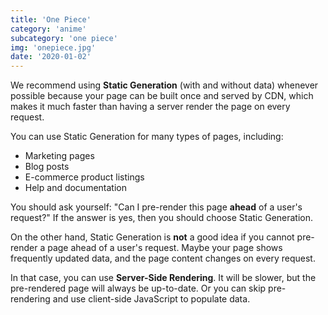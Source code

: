 ```yaml
---
title: 'One Piece'
category: 'anime'
subcategory: 'one piece'
img: 'onepiece.jpg'
date: '2020-01-02'
---
```

 
We recommend using **Static Generation** (with and without data) whenever possible because your page can be built once and served by CDN, which makes it much faster than having a server render the page on every request.
 
You can use Static Generation for many types of pages, including:
 
- Marketing pages
- Blog posts
- E-commerce product listings
- Help and documentation
 
You should ask yourself: "Can I pre-render this page **ahead** of a user's request?" If the answer is yes, then you should choose Static Generation.
 
On the other hand, Static Generation is **not** a good idea if you cannot pre-render a page ahead of a user's request. Maybe your page shows frequently updated data, and the page content changes on every request.
 
In that case, you can use **Server-Side Rendering**. It will be slower, but the pre-rendered page will always be up-to-date. Or you can skip pre-rendering and use client-side JavaScript to populate data.